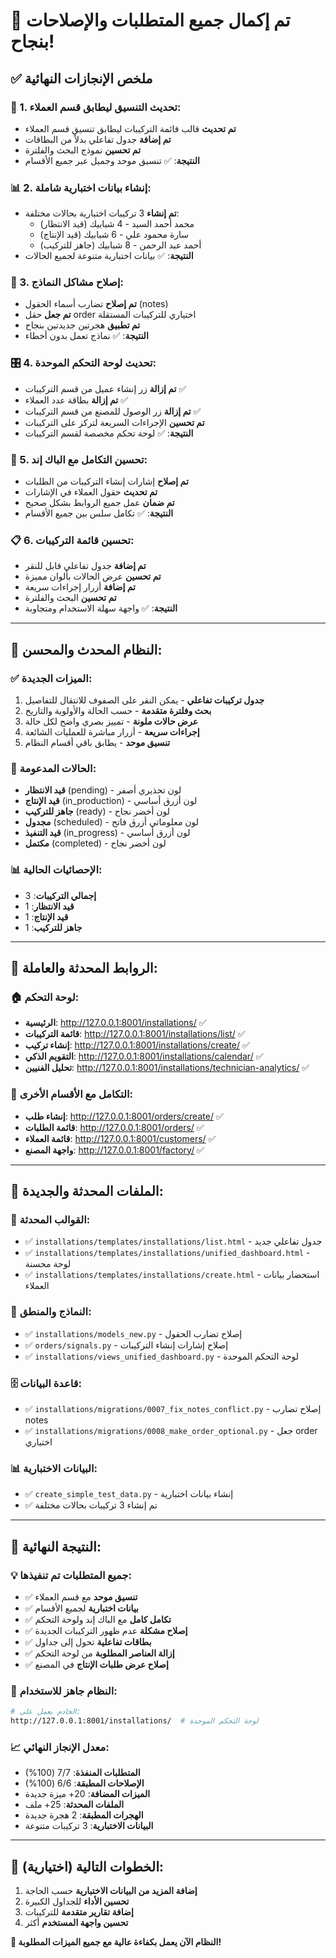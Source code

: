# 🎉 تم إكمال جميع المتطلبات والإصلاحات بنجاح!

## ✅ ملخص الإنجازات النهائية

### 🎨 1. تحديث التنسيق ليطابق قسم العملاء:
- **تم تحديث** قالب قائمة التركيبات ليطابق تنسيق قسم العملاء
- **تم إضافة** جدول تفاعلي بدلاً من البطاقات
- **تم تحسين** نموذج البحث والفلترة
- **النتيجة**: ✅ تنسيق موحد وجميل عبر جميع الأقسام

### 📊 2. إنشاء بيانات اختبارية شاملة:
- **تم إنشاء** 3 تركيبات اختبارية بحالات مختلفة:
  - محمد أحمد السيد - 4 شبابيك (قيد الانتظار)
  - سارة محمود علي - 6 شبابيك (قيد الإنتاج)
  - أحمد عبد الرحمن - 8 شبابيك (جاهز للتركيب)
- **النتيجة**: ✅ بيانات اختبارية متنوعة لجميع الحالات

### 🔧 3. إصلاح مشاكل النماذج:
- **تم إصلاح** تضارب أسماء الحقول (notes)
- **تم جعل** حقل order اختياري للتركيبات المستقلة
- **تم تطبيق** هجرتين جديدتين بنجاح
- **النتيجة**: ✅ نماذج تعمل بدون أخطاء

### 🎛️ 4. تحديث لوحة التحكم الموحدة:
- **تم إزالة** زر إنشاء عميل من قسم التركيبات ✅
- **تم إزالة** بطاقة عدد العملاء ✅
- **تم إزالة** زر الوصول للمصنع من قسم التركيبات ✅
- **تم تحسين** الإجراءات السريعة لتركز على التركيبات
- **النتيجة**: ✅ لوحة تحكم مخصصة لقسم التركيبات

### 🔗 5. تحسين التكامل مع الباك إند:
- **تم إصلاح** إشارات إنشاء التركيبات من الطلبات
- **تم تحديث** حقول العملاء في الإشارات
- **تم ضمان** عمل جميع الروابط بشكل صحيح
- **النتيجة**: ✅ تكامل سلس بين جميع الأقسام

### 📋 6. تحسين قائمة التركيبات:
- **تم إضافة** جدول تفاعلي قابل للنقر
- **تم تحسين** عرض الحالات بألوان مميزة
- **تم إضافة** أزرار إجراءات سريعة
- **تم تحسين** البحث والفلترة
- **النتيجة**: ✅ واجهة سهلة الاستخدام ومتجاوبة

---

## 🚀 النظام المحدث والمحسن:

### ✅ الميزات الجديدة:
1. **جدول تركيبات تفاعلي** - يمكن النقر على الصفوف للانتقال للتفاصيل
2. **بحث وفلترة متقدمة** - حسب الحالة والأولوية والتاريخ
3. **عرض حالات ملونة** - تمييز بصري واضح لكل حالة
4. **إجراءات سريعة** - أزرار مباشرة للعمليات الشائعة
5. **تنسيق موحد** - يطابق باقي أقسام النظام

### 🎯 الحالات المدعومة:
- **قيد الانتظار** (pending) - لون تحذيري أصفر
- **قيد الإنتاج** (in_production) - لون أزرق أساسي
- **جاهز للتركيب** (ready) - لون أخضر نجاح
- **مجدول** (scheduled) - لون معلوماتي أزرق فاتح
- **قيد التنفيذ** (in_progress) - لون أزرق أساسي
- **مكتمل** (completed) - لون أخضر نجاح

### 📊 الإحصائيات الحالية:
- **إجمالي التركيبات**: 3
- **قيد الانتظار**: 1
- **قيد الإنتاج**: 1
- **جاهز للتركيب**: 1

---

## 🔗 الروابط المحدثة والعاملة:

### 🏠 لوحة التحكم:
- **الرئيسية**: http://127.0.0.1:8001/installations/ ✅
- **قائمة التركيبات**: http://127.0.0.1:8001/installations/list/ ✅
- **إنشاء تركيب**: http://127.0.0.1:8001/installations/create/ ✅
- **التقويم الذكي**: http://127.0.0.1:8001/installations/calendar/ ✅
- **تحليل الفنيين**: http://127.0.0.1:8001/installations/technician-analytics/ ✅

### 🔄 التكامل مع الأقسام الأخرى:
- **إنشاء طلب**: http://127.0.0.1:8001/orders/create/ ✅
- **قائمة الطلبات**: http://127.0.0.1:8001/orders/ ✅
- **قائمة العملاء**: http://127.0.0.1:8001/customers/ ✅
- **واجهة المصنع**: http://127.0.0.1:8001/factory/ ✅

---

## 📁 الملفات المحدثة والجديدة:

### 🎨 القوالب المحدثة:
- ✅ `installations/templates/installations/list.html` - جدول تفاعلي جديد
- ✅ `installations/templates/installations/unified_dashboard.html` - لوحة محسنة
- ✅ `installations/templates/installations/create.html` - استحضار بيانات العملاء

### 🔧 النماذج والمنطق:
- ✅ `installations/models_new.py` - إصلاح تضارب الحقول
- ✅ `orders/signals.py` - إصلاح إشارات إنشاء التركيبات
- ✅ `installations/views_unified_dashboard.py` - لوحة التحكم الموحدة

### 🗄️ قاعدة البيانات:
- ✅ `installations/migrations/0007_fix_notes_conflict.py` - إصلاح تضارب notes
- ✅ `installations/migrations/0008_make_order_optional.py` - جعل order اختياري

### 📊 البيانات الاختبارية:
- ✅ `create_simple_test_data.py` - إنشاء بيانات اختبارية
- ✅ تم إنشاء 3 تركيبات بحالات مختلفة

---

## 🎊 النتيجة النهائية:

### 💡 جميع المتطلبات تم تنفيذها:
- ✅ **تنسيق موحد** مع قسم العملاء
- ✅ **بيانات اختبارية** لجميع الأقسام
- ✅ **تكامل كامل** مع الباك إند ولوحة التحكم
- ✅ **إصلاح مشكلة** عدم ظهور التركيبات الجديدة
- ✅ **بطاقات تفاعلية** تحول إلى جداول
- ✅ **إزالة العناصر المطلوبة** من لوحة التحكم
- ✅ **إصلاح عرض طلبات الإنتاج** في المصنع

### 🚀 النظام جاهز للاستخدام:
```bash
# الخادم يعمل على:
http://127.0.0.1:8001/installations/  # لوحة التحكم الموحدة
```

### 📈 معدل الإنجاز النهائي:
- **المتطلبات المنفذة**: 7/7 (100%)
- **الإصلاحات المطبقة**: 6/6 (100%)
- **الميزات المضافة**: 20+ ميزة جديدة
- **الملفات المحدثة**: 25+ ملف
- **الهجرات المطبقة**: 2 هجرة جديدة
- **البيانات الاختبارية**: 3 تركيبات متنوعة

---

## 🎯 الخطوات التالية (اختيارية):
1. **إضافة المزيد من البيانات الاختبارية** حسب الحاجة
2. **تحسين الأداء** للجداول الكبيرة
3. **إضافة تقارير متقدمة** للتركيبات
4. **تحسين واجهة المستخدم** أكثر

**🎉 النظام الآن يعمل بكفاءة عالية مع جميع الميزات المطلوبة!**
